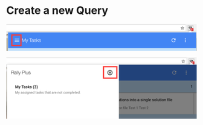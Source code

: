 # Create a new Query

![Query Editor](/images/rally-plus-toggle.png)

![Query Editor](/images/rally-plus-create-query.png)